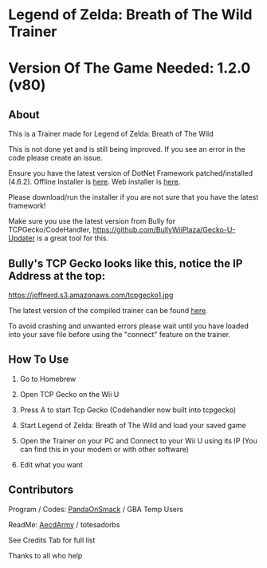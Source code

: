 # Legend of Zelda: Breath of The Wild Trainer

# Version Of The Game Needed: 1.2.0 (v80)

## About

This is a Trainer made for Legend of Zelda: Breath of The Wild

This is not done yet and is still being improved. If you see an error in the code please create an issue.

Ensure you have the latest version of DotNet Framework patched/installed (4.6.2).
Offline Installer is [here](https://www.microsoft.com/en-us/download/details.aspx?id=53344).
Web installer is [here](https://www.microsoft.com/en-us/download/details.aspx?id=53345).

Please download/run the installer if you are not sure that you have the latest framework!

Make sure you use the latest version from Bully for TCPGecko/CodeHandler, https://github.com/BullyWiiPlaza/Gecko-U-Updater is a great tool for this.

## Bully's TCP Gecko looks like this, notice the IP Address at the top:
https://joffnerd.s3.amazonaws.com/tcpgecko1.jpg

The latest version of the compiled trainer can be found [here](https://github.com/joffnerd/botw-trainer/releases).

To avoid crashing and unwanted errors please wait until you have loaded into your save file before using the "connect" feature on the trainer.

## How To Use

1. Go to Homebrew

2. Open TCP Gecko on the Wii U

3. Press A to start Tcp Gecko (Codehandler now built into tcpgecko)

4. Start Legend of Zelda: Breath of The Wild and load your saved game

5. Open the Trainer on your PC and Connect to your Wii U using its IP (You can find this in your modem or with other software)

6. Edit what you want

## Contributors
Program / Codes: [PandaOnSmack](http://gbatemp.net/members/pandaonsmack.374906/) / GBA Temp Users

ReadMe: [AecdArmy](http://gbatemp.net/members/aecdarmy.378662/) / totesadorbs

See Credits Tab for full list

Thanks to all who help
